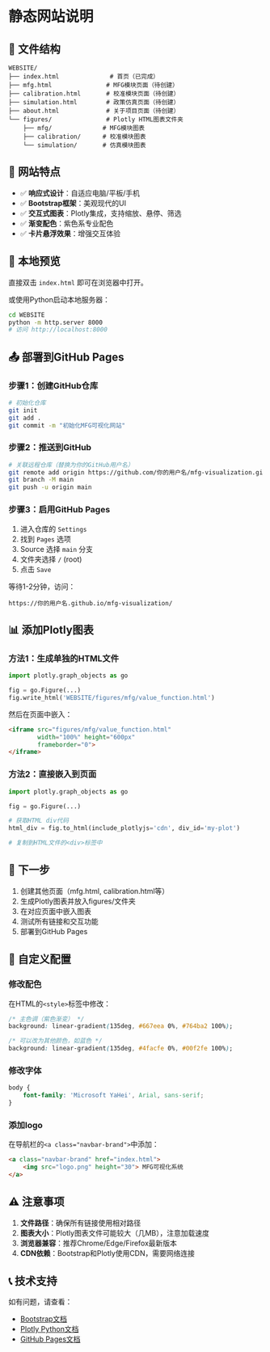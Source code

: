 # 静态网站说明

## 📁 文件结构

```
WEBSITE/
├── index.html              # 首页（已完成）
├── mfg.html               # MFG模块页面（待创建）
├── calibration.html       # 校准模块页面（待创建）
├── simulation.html        # 政策仿真页面（待创建）
├── about.html             # 关于项目页面（待创建）
└── figures/               # Plotly HTML图表文件夹
    ├── mfg/              # MFG模块图表
    ├── calibration/      # 校准模块图表
    └── simulation/       # 仿真模块图表
```

## 🎨 网站特点

- ✅ **响应式设计**：自适应电脑/平板/手机
- ✅ **Bootstrap框架**：美观现代的UI
- ✅ **交互式图表**：Plotly集成，支持缩放、悬停、筛选
- ✅ **渐变配色**：紫色系专业配色
- ✅ **卡片悬浮效果**：增强交互体验

## 🚀 本地预览

直接双击 `index.html` 即可在浏览器中打开。

或使用Python启动本地服务器：

```bash
cd WEBSITE
python -m http.server 8000
# 访问 http://localhost:8000
```

## 📤 部署到GitHub Pages

### 步骤1：创建GitHub仓库

```bash
# 初始化仓库
git init
git add .
git commit -m "初始化MFG可视化网站"
```

### 步骤2：推送到GitHub

```bash
# 关联远程仓库（替换为你的GitHub用户名）
git remote add origin https://github.com/你的用户名/mfg-visualization.git
git branch -M main
git push -u origin main
```

### 步骤3：启用GitHub Pages

1. 进入仓库的 `Settings`
2. 找到 `Pages` 选项
3. Source 选择 `main` 分支
4. 文件夹选择 `/` (root)
5. 点击 `Save`

等待1-2分钟，访问：
```
https://你的用户名.github.io/mfg-visualization/
```

## 📊 添加Plotly图表

### 方法1：生成单独的HTML文件

```python
import plotly.graph_objects as go

fig = go.Figure(...)
fig.write_html('WEBSITE/figures/mfg/value_function.html')
```

然后在页面中嵌入：

```html
<iframe src="figures/mfg/value_function.html" 
        width="100%" height="600px" 
        frameborder="0">
</iframe>
```

### 方法2：直接嵌入到页面

```python
import plotly.graph_objects as go

fig = go.Figure(...)

# 获取HTML div代码
html_div = fig.to_html(include_plotlyjs='cdn', div_id='my-plot')

# 复制到HTML文件的<div>标签中
```

## 🎯 下一步

1. 创建其他页面（mfg.html, calibration.html等）
2. 生成Plotly图表并放入figures/文件夹
3. 在对应页面中嵌入图表
4. 测试所有链接和交互功能
5. 部署到GitHub Pages

## 📝 自定义配置

### 修改配色

在HTML的`<style>`标签中修改：

```css
/* 主色调（紫色渐变） */
background: linear-gradient(135deg, #667eea 0%, #764ba2 100%);

/* 可以改为其他颜色，如蓝色 */
background: linear-gradient(135deg, #4facfe 0%, #00f2fe 100%);
```

### 修改字体

```css
body {
    font-family: 'Microsoft YaHei', Arial, sans-serif;
}
```

### 添加logo

在导航栏的`<a class="navbar-brand">`中添加：

```html
<a class="navbar-brand" href="index.html">
    <img src="logo.png" height="30"> MFG可视化系统
</a>
```

## ⚠️ 注意事项

1. **文件路径**：确保所有链接使用相对路径
2. **图表大小**：Plotly图表文件可能较大（几MB），注意加载速度
3. **浏览器兼容**：推荐Chrome/Edge/Firefox最新版本
4. **CDN依赖**：Bootstrap和Plotly使用CDN，需要网络连接

## 📞 技术支持

如有问题，请查看：
- [Bootstrap文档](https://getbootstrap.com/docs/5.3/)
- [Plotly Python文档](https://plotly.com/python/)
- [GitHub Pages文档](https://docs.github.com/pages)

